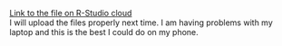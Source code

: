[Link to the file on R-Studio cloud](https://rpubs.com/cell0126/exercise1rmd)  
I will upload the files properly next time. I am having problems with my laptop and this is the best I could do on my phone.
